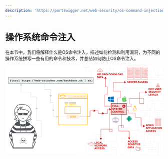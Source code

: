 ```yaml
---
description: 'https://portswigger.net/web-security/os-command-injection'
---
```


# 操作系统命令注入

在本节中，我们将解释什么是OS命令注入，描述如何检测和利用漏洞，为不同的操作系统拼写一些有用的命令和技术，并总结如何防止OS命令注入。

![](../.gitbook/assets/image%20%285%29.png)

